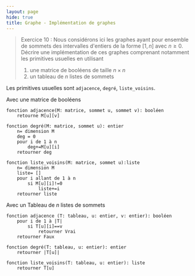 ```yaml
---
layout: page
hide: true
title: Graphe - Implémentation de graphes
---
```


> Exercice 10 : Nous considérons ici les graphes ayant pour ensemble de sommets
> des intervalles d'entiers de la forme $[1,n]$ avec $n \geq 0$. Décrire une
> implémentation de ces graphes comprenant notamment les primitives usuelles en
> utilisant
>
> 1. une matrice de booléens de taille $n \times n$
> 2. un tableau de $n$ listes de sommets

Les primitives usuelles sont `adjacence`, `degré`, `liste_voisins`.

Avec une matrice de booléens

```
fonction adjacence(M: matrice, sommet u, sommet v): booléen
    retourne M[u][v]

fonction degré(M: matrice, sommet u): entier
    n= dimension M
    deg = 0
    pour i de 1 à n
        deg+=M[u][i]
    retourner deg

fonction liste_voisins(M: matrice, sommet u):liste
    n= dimension M
    liste= []
    pour i allant de 1 à n
        si M[u][i]!=0
            liste+=i
    retourner liste
```

Avec un Tableau de $n$ listes de sommets

```
fonction adjacence (T: tableau, u: entier, v: entier): booléen
    pour i de 1 à |T|
        si T[u][i]==v
            retourner Vrai
    retourner Faux

fonction degré(T: tableau, u: entier): entier
    retourner |T[u]|

fonction liste_voisins(T: tableau, u: entier): liste
    retourner T[u]
```
